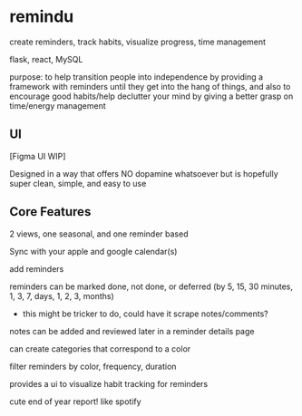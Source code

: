 # remindu
create reminders, track habits, visualize progress, time management

flask, react, MySQL

purpose: to help transition people into independence by providing a framework with reminders until they get into the hang of things, and also to encourage good habits/help declutter your mind by giving a better grasp on time/energy management

## UI
[Figma UI WIP]

Designed in a way that offers NO dopamine whatsoever but is hopefully super clean, simple, and easy to use

## Core Features

2 views, one seasonal, and one reminder based

Sync with your apple and google calendar(s)

add reminders 

reminders can be marked done, not done, or deferred (by 5, 15, 30 minutes, 1, 3, 7, days, 1, 2, 3, months)
  - this might be tricker to do, could have it scrape notes/comments?

notes can be added and reviewed later in a reminder details page

can create categories that correspond to a color

filter reminders by color, frequency, duration

provides a ui to visualize habit tracking for reminders

cute end of year report! like spotify
